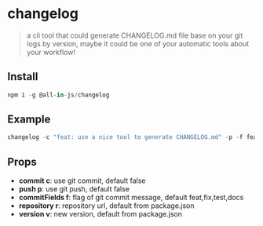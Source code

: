 # changelog

> a cli tool that could generate CHANGELOG.md file base on your git logs by version, maybe it could be one of your automatic tools about your workflow!

## Install

```js
npm i -g @all-in-js/changelog
```

## Example

```js
changelog -c "feat: use a nice tool to generate CHANGELOG.md" -p -f feat,fix,test,docs
```

## Props

* **commit c**: use git commit, default false
* **push p**: use git push, default false
* **commitFields f**: flag of git commit message, default feat,fix,test,docs
* **repository r**: repository url, default from package.json
* **version v**: new version, default from package.json
